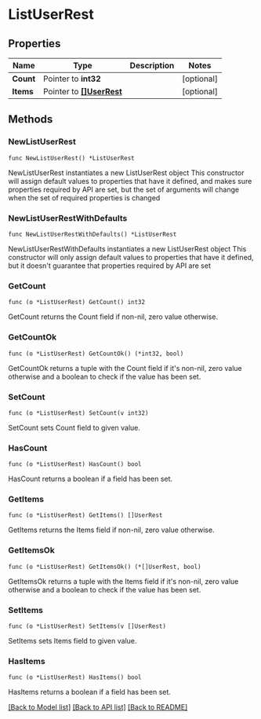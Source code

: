 # ListUserRest

## Properties

Name | Type | Description | Notes
------------ | ------------- | ------------- | -------------
**Count** | Pointer to **int32** |  | [optional] 
**Items** | Pointer to [**[]UserRest**](UserRest.md) |  | [optional] 

## Methods

### NewListUserRest

`func NewListUserRest() *ListUserRest`

NewListUserRest instantiates a new ListUserRest object
This constructor will assign default values to properties that have it defined,
and makes sure properties required by API are set, but the set of arguments
will change when the set of required properties is changed

### NewListUserRestWithDefaults

`func NewListUserRestWithDefaults() *ListUserRest`

NewListUserRestWithDefaults instantiates a new ListUserRest object
This constructor will only assign default values to properties that have it defined,
but it doesn't guarantee that properties required by API are set

### GetCount

`func (o *ListUserRest) GetCount() int32`

GetCount returns the Count field if non-nil, zero value otherwise.

### GetCountOk

`func (o *ListUserRest) GetCountOk() (*int32, bool)`

GetCountOk returns a tuple with the Count field if it's non-nil, zero value otherwise
and a boolean to check if the value has been set.

### SetCount

`func (o *ListUserRest) SetCount(v int32)`

SetCount sets Count field to given value.

### HasCount

`func (o *ListUserRest) HasCount() bool`

HasCount returns a boolean if a field has been set.

### GetItems

`func (o *ListUserRest) GetItems() []UserRest`

GetItems returns the Items field if non-nil, zero value otherwise.

### GetItemsOk

`func (o *ListUserRest) GetItemsOk() (*[]UserRest, bool)`

GetItemsOk returns a tuple with the Items field if it's non-nil, zero value otherwise
and a boolean to check if the value has been set.

### SetItems

`func (o *ListUserRest) SetItems(v []UserRest)`

SetItems sets Items field to given value.

### HasItems

`func (o *ListUserRest) HasItems() bool`

HasItems returns a boolean if a field has been set.


[[Back to Model list]](../README.md#documentation-for-models) [[Back to API list]](../README.md#documentation-for-api-endpoints) [[Back to README]](../README.md)


